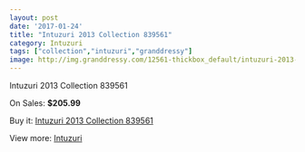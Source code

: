 ```yaml
---
layout: post
date: '2017-01-24'
title: "Intuzuri 2013 Collection 839561"
category: Intuzuri
tags: ["collection","intuzuri","granddressy"]
image: http://img.granddressy.com/12561-thickbox_default/intuzuri-2013-collection-839561.jpg
---
```

Intuzuri 2013 Collection 839561

On Sales: **$205.99**
<a href="https://www.granddressy.com/en/intuzuri/11643-intuzuri-2013-collection-839561.html"><amp-img layout="responsive" width="600" height="600" src="//img.granddressy.com/12561-thickbox_default/intuzuri-2013-collection-839561.jpg" alt="Intuzuri 2013 Collection 839561 0" /></a>

Buy it: [Intuzuri 2013 Collection 839561](https://www.granddressy.com/en/intuzuri/11643-intuzuri-2013-collection-839561.html "Intuzuri 2013 Collection 839561")

View more: [Intuzuri](https://www.granddressy.com/en/302-intuzuri "Intuzuri")